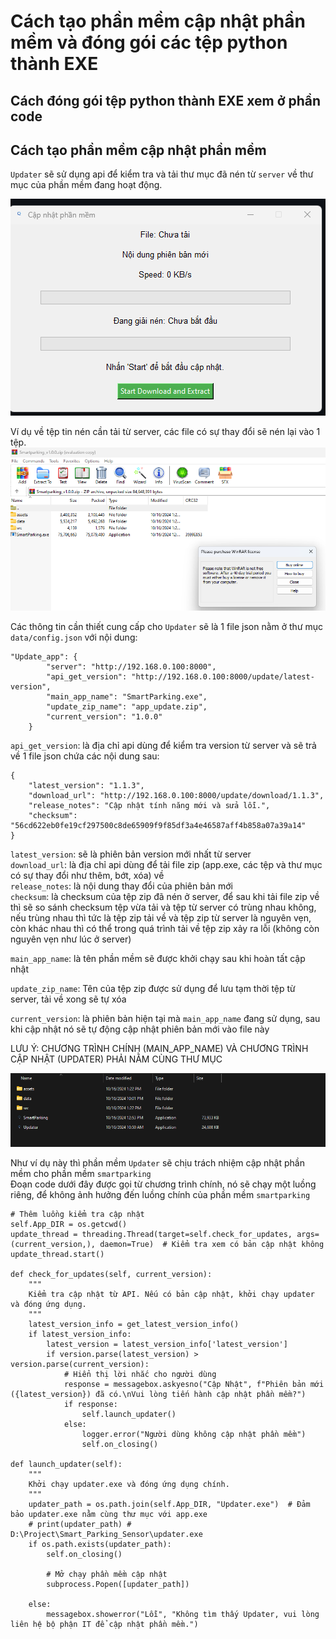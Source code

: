 # Cách tạo phần mềm cập nhật phần mềm và đóng gói các tệp python thành EXE

## Cách đóng gói tệp python thành EXE xem ở phần code

## Cách tạo phần mềm cập nhật phần mềm

`Updater` sẽ sử dụng api để kiểm tra và tải thư mục đã nén từ `server` về thư mục của phần mềm đang hoạt động.  

![Giao diện phần mềm updater](code/assets/image/gui_Updater.png)

Ví dụ về tệp tin nén cần tải từ server, các file có sự thay đổi sẽ nén lại vào 1 tệp.  
![File zip chứa các mục có sự thay đổi](code/assets/image/zip.png)

Các thông tin cần thiết cung cấp cho `Updater` sẽ là 1 file json nằm ở thư mục `data/config.json` với nội dung:  

```
"Update_app": {  
        "server": "http://192.168.0.100:8000",  
        "api_get_version": "http://192.168.0.100:8000/update/latest-version",  
        "main_app_name": "SmartParking.exe",  
        "update_zip_name": "app_update.zip",  
        "current_version": "1.0.0"  
    }  
```

`api_get_version`: là địa chỉ api dùng để kiểm tra version từ server và sẽ trả về 1 file json chứa các nội dung sau:  

```
{
    "latest_version": "1.1.3",
    "download_url": "http://192.168.0.100:8000/update/download/1.1.3",
    "release_notes": "Cập nhật tính năng mới và sửa lỗi.",
    "checksum": "56cd622eb0fe19cf297500c8de65909f9f85df3a4e46587aff4b858a07a39a14"
}
```

`latest_version`: sẽ là phiên bản version mới nhất từ server  
`download_url`: là địa chỉ api dùng để tải file zip (app.exe, các tệp và thư mục có sự thay đổi như thêm, bớt, xóa) về  
`release_notes`: là nội dung thay đổi của phiên bản mới  
`checksum`: là checksum của tệp zip đã nén ở server, để sau khi tải file zip về thì sẽ so sánh checksum tệp vừa tải và tệp từ server có trùng nhau không, nếu trùng nhau thì tức là tệp zip tải về và tệp zip từ server là nguyên vẹn, còn khác nhau thì có thể trong quá trình tải về tệp zip xảy ra lỗi (không còn nguyên vẹn như lúc ở server)  

`main_app_name`: là tên phần mềm sẽ được khởi chạy sau khi hoàn tất cập nhật  

`update_zip_name`: Tên của tệp zip được sử dụng để lưu tạm thời tệp từ server, tải về xong sẽ tự xóa  

`current_version`: là phiên bản hiện tại mà `main_app_name` đang sử dụng, sau khi cập nhật nó sẽ tự động cập nhật phiên bản mới vào file này  

LƯU Ý: CHƯƠNG TRÌNH CHÍNH (MAIN_APP_NAME) VÀ CHƯƠNG TRÌNH CẬP NHẬT (UPDATER) PHẢI NẰM CÙNG THƯ MỤC  

![Updater cho phần mềm smartparking](code/assets/image/updater_for_smartparking.png)

Như ví dụ này thì phần mềm `Updater` sẽ chịu trách nhiệm cập nhật phần mềm cho phần mềm `smartparking`  
Đoạn code dưới đây được gọi từ chương trình chính, nó sẽ chạy một luồng riêng, để không ảnh hưởng đến luồng chính của phần mềm `smartparking`  

```
# Thêm luồng kiểm tra cập nhật
self.App_DIR = os.getcwd()
update_thread = threading.Thread(target=self.check_for_updates, args=(current_version,), daemon=True)  # Kiểm tra xem có bản cập nhật không
update_thread.start()

def check_for_updates(self, current_version):
    """
    Kiểm tra cập nhật từ API. Nếu có bản cập nhật, khởi chạy updater và đóng ứng dụng.
    """
    latest_version_info = get_latest_version_info()
    if latest_version_info:
        latest_version = latest_version_info['latest_version']
        if version.parse(latest_version) > version.parse(current_version):
            # Hiển thị lời nhắc cho người dùng
            response = messagebox.askyesno("Cập Nhật", f"Phiên bản mới ({latest_version}) đã có.\nVui lòng tiến hành cập nhật phần mềm?")
            if response:
                self.launch_updater()
            else:
                logger.error("Người dùng không cập nhật phần mềm")
                self.on_closing()

def launch_updater(self):
    """
    Khởi chạy updater.exe và đóng ứng dụng chính.
    """
    updater_path = os.path.join(self.App_DIR, "Updater.exe")  # Đảm bảo updater.exe nằm cùng thư mục với app.exe
    # print(updater_path) # D:\Project\Smart_Parking_Sensor\updater.exe
    if os.path.exists(updater_path):
        self.on_closing()

        # Mở chạy phần mềm cập nhật
        subprocess.Popen([updater_path])
        
    else:
        messagebox.showerror("Lỗi", "Không tìm thấy Updater, vui lòng liên hệ bộ phận IT để cập nhật phần mềm.")
```